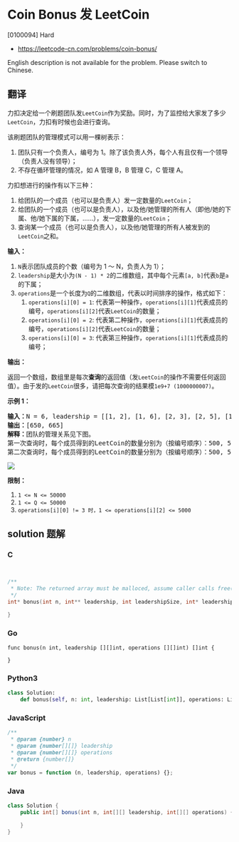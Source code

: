 # Coin Bonus 发 LeetCoin

[0100094] Hard

- https://leetcode-cn.com/problems/coin-bonus/

English description is not available for the problem. Please switch to Chinese.

## 翻译

力扣决定给一个刷题团队发`LeetCoin`作为奖励。同时，为了监控给大家发了多少`LeetCoin`，力扣有时候也会进行查询。

该刷题团队的管理模式可以用一棵树表示：

1.  团队只有一个负责人，编号为 1。除了该负责人外，每个人有且仅有一个领导（负责人没有领导）；
2.  不存在循环管理的情况，如 A 管理 B，B 管理 C，C 管理 A。

力扣想进行的操作有以下三种：

1.  给团队的一个成员（也可以是负责人）发一定数量的`LeetCoin`；
2.  给团队的一个成员（也可以是负责人），以及他/她管理的所有人（即他/她的下属、他/她下属的下属，……），发一定数量的`LeetCoin`；
3.  查询某一个成员（也可以是负责人），以及他/她管理的所有人被发到的`LeetCoin`之和。

**输入：**

1.  `N`表示团队成员的个数（编号为 1 ～ N，负责人为 1）；
2.  `leadership`是大小为`(N - 1) * 2`的二维数组，其中每个元素`[a, b]`代表`b`是`a`的下属；
3.  `operations`是一个长度为`Q`的二维数组，代表以时间排序的操作，格式如下：
    1.  `operations[i][0] = 1`: 代表第一种操作，`operations[i][1]`代表成员的编号，`operations[i][2]`代表`LeetCoin`的数量；
    2.  `operations[i][0] = 2`: 代表第二种操作，`operations[i][1]`代表成员的编号，`operations[i][2]`代表`LeetCoin`的数量；
    3.  `operations[i][0] = 3`: 代表第三种操作，`operations[i][1]`代表成员的编号；

**输出：**

返回一个数组，数组里是每次**查询**的返回值（发`LeetCoin`的操作不需要任何返回值）。由于发的`LeetCoin`很多，请把每次查询的结果模`1e9+7 (1000000007)`。

**示例 1：**

<pre><strong>输入：</strong>N = 6, leadership = [[1, 2], [1, 6], [2, 3], [2, 5], [1, 4]], operations = [[1, 1, 500], [2, 2, 50], [3, 1], [2, 6, 15], [3, 1]]
<strong>输出：</strong>[650, 665]
<strong>解释：</strong>团队的管理关系见下图。
第一次查询时，每个成员得到的LeetCoin的数量分别为（按编号顺序）：500, 50, 50, 0, 50, 0;
第二次查询时，每个成员得到的LeetCoin的数量分别为（按编号顺序）：500, 50, 50, 0, 50, 15.
</pre>

![](https://assets.leetcode-cn.com/aliyun-lc-upload/uploads/2019/09/09/coin_example_1.jpg)

**限制：**

1.  `1 <= N <= 50000`
2.  `1 <= Q <= 50000`
3.  `operations[i][0] != 3 时，1 <= operations[i][2] <= 5000`

## solution 题解

### C

```c


/**
 * Note: The returned array must be malloced, assume caller calls free().
 */
int* bonus(int n, int** leadership, int leadershipSize, int* leadershipColSize, int** operations, int operationsSize, int* operationsColSize, int* returnSize){

}


```

### Go

```golang
func bonus(n int, leadership [][]int, operations [][]int) []int {

}
```

### Python3

```python
class Solution:
    def bonus(self, n: int, leadership: List[List[int]], operations: List[List[int]]) -> List[int]:
```

### JavaScript

```javascript
/**
 * @param {number} n
 * @param {number[][]} leadership
 * @param {number[][]} operations
 * @return {number[]}
 */
var bonus = function (n, leadership, operations) {};
```

### Java

```java
class Solution {
    public int[] bonus(int n, int[][] leadership, int[][] operations) {

    }
}
```
